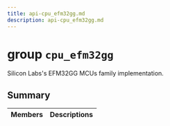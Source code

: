 ```yaml
---
title: api-cpu_efm32gg.md
description: api-cpu_efm32gg.md
---
```

# group `cpu_efm32gg` 

Silicon Labs's EFM32GG MCUs family implementation.

## Summary

 Members                        | Descriptions                                
--------------------------------|---------------------------------------------

